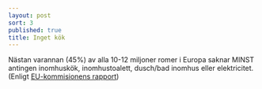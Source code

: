 ```yaml
---
layout: post
sort: 3
published: true
title: Inget kök
---
```







Nästan varannan (45%) av alla 10-12 miljoner romer i Europa saknar MINST antingen inomhuskök, inomhustoalett, dusch/bad inomhus eller elektricitet. (Enligt [EU-kommisionens rapport](http://fra.europa.eu/sites/default/files/fra_uploads/2099-FRA-2012-Roma-at-a-glance_EN.pdf "EC- Roma at a glance s. 12"))
